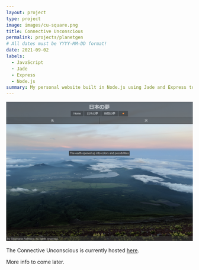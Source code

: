 ```yaml
---
layout: project
type: project
image: images/cu-square.png
title: Connective Unconscious
permalink: projects/planetgen
# All dates must be YYYY-MM-DD format!
date: 2021-09-02
labels:
  - JavaScript
  - Jade
  - Express
  - Node.js
summary: My personal website built in Node.js using Jade and Express to deliver photos, poetry, and applets.
---
```


![screenshot](/images/cu-page.png)

The Connective Unconscious is currently hosted [here](http://connectiveunconscious.com/).

More info to come later.  
